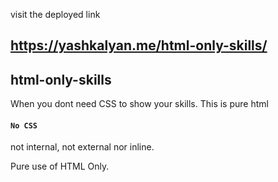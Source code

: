 visit the deployed link 
## https://yashkalyan.me/html-only-skills/

## html-only-skills
 When you dont need CSS to show your skills. This is pure html 
#### `No CSS`
 not internal, not external nor inline.

 Pure use of HTML Only. 
